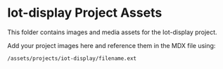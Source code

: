 # Iot-display Project Assets

This folder contains images and media assets for the Iot-display project.

Add your project images here and reference them in the MDX file using:
```
/assets/projects/iot-display/filename.ext
```
